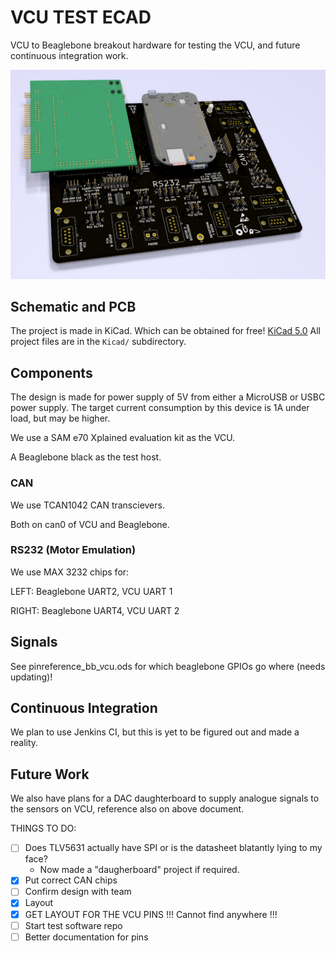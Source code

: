 # VCU TEST ECAD
VCU to Beaglebone breakout hardware for testing the VCU, and future continuous integration work.

![Board Image](https://raw.githubusercontent.com/OxfordUniRacing/VCU_TEST_ECAD/master/img/board.png)


## Schematic and PCB

The project is made in KiCad. Which can be obtained for free! [KiCad 5.0](http://kicad-pcb.org/download/)
All project files are in the `Kicad/` subdirectory.

## Components

The design is made for power supply of 5V from either a MicroUSB or USBC power supply.
The target current consumption by this device is 1A under load, but may be higher.

We use a SAM e70 Xplained evaluation kit as the VCU.

A Beaglebone black as the test host.

### CAN
We use TCAN1042 CAN transcievers.

Both on can0 of VCU and Beaglebone.


### RS232 (Motor Emulation)
We use MAX 3232 chips for:

LEFT: Beaglebone UART2, VCU UART 1

RIGHT: Beaglebone UART4, VCU UART 2

## Signals
See pinreference_bb_vcu.ods for which beaglebone GPIOs go where (needs updating)!


## Continuous Integration
We plan to use Jenkins CI, but this is yet to be figured out and made a reality.


## Future Work

We also have plans for a DAC daughterboard to supply analogue signals to the sensors on VCU, reference also on above document.

THINGS TO DO:
- [ ] Does TLV5631 actually have SPI or is the datasheet blatantly lying to my face?
  - Now made a "daugherboard" project if required.
- [x] Put correct CAN chips
- [ ] Confirm design with team
- [x] Layout
- [x] GET LAYOUT FOR THE VCU PINS !!! Cannot find anywhere !!!
- [ ] Start test software repo
- [ ] Better documentation for pins
